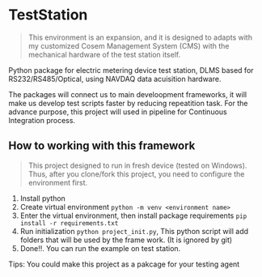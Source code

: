 # TestStation

> This environment is an expansion, and it is designed to adapts with my customized Cosem Management System (CMS) with the mechanical hardware of the test station itself.

Python package for electric metering device test station, DLMS based for RS232/RS485/Optical, using NAVDAQ data acuisition hardware.

The packages will connect us to main develoopment frameworks, it will make us develop test scripts faster by reducing repeatition task. For the advance purpose, this project will used in pipeline for Continuous Integration process. 

## How to working with this framework
> This project designed to run in fresh device (tested on Windows). Thus, after you clone/fork this project, you need to configure the environment first.
1. Install python
2. Create virtual environment `python -m venv <environment name>`
3. Enter the virtual environment, then install package requirements `pip install -r requirements.txt`
4. Run initialization `python project_init.py`, This python script will add folders that will be used by the frame work. (It is ignored by git)
5. Done!!. You can run the example on test station.

Tips: You could make this project as a pakcage for your testing agent
